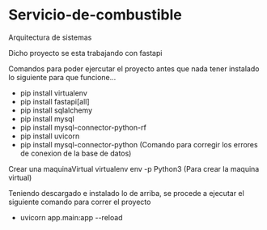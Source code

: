 # Servicio-de-combustible
Arquitectura de sistemas

Dicho proyecto se esta trabajando con fastapi

Comandos para poder ejercutar el proyecto
antes que nada tener instalado lo siguiente para que funcione...

- pip install virtualenv 
- pip install fastapi[all]
- pip install sqlalchemy
- pip install mysql
- pip install mysql-connector-python-rf
- pip install uvicorn 
- pip install mysql-connector-python (Comando para corregir los errores de conexion de la base de datos)

Crear una maquinaVirtual 
virtualenv env -p Python3 (Para crear la maquina virtual)

Teniendo descargado e instalado lo de arriba, se procede a ejecutar el siguiente comando para correr el proyecto

- uvicorn app.main:app --reload